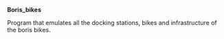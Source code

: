 **Boris_bikes**

Program that emulates all the docking stations, bikes and infrastructure of the boris bikes.
